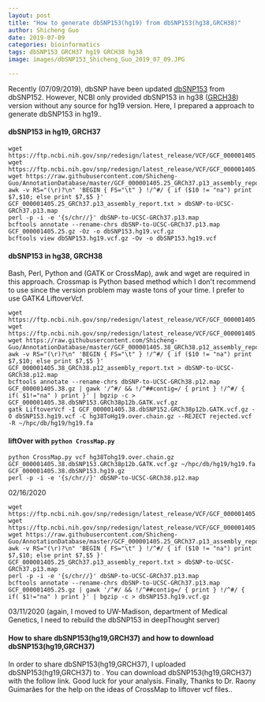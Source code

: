 ```yaml
---
layout: post
title: "How to generate dbSNP153(hg19) from dbSNP153(hg38,GRCH38)"
author: Shicheng Guo
date: 2019-07-09
categories: bioinformatics
tags: dbSNP153 GRCH37 hg19 GRCH38 hg38
image: images/dbSNP153_Shicheng_Guo_2019_07_09.JPG

---
```

Recently (07/09/2019), dbSNP have been updated [dbSNP153](https://ftp.ncbi.nih.gov/snp/redesign/latest_release/VCF/GCF_000001405.38.gz) from dbSNP152. However, NCBI only provided dbSNP153 in hg38 ([GRCH38](http://mirrors.vbi.vt.edu/mirrors/ftp.ncbi.nih.gov/genomes/refseq/vertebrate_mammalian/Homo_sapiens/all_assembly_versions/GCF_000001405.38_GRCh38.p12/GCF_000001405.38_GRCh38.p12_assembly_report.txt)) version without any source for hg19 version. Here, I prepared a approach to generate dbSNP153 in hg19..

#### dbSNP153 in hg19, GRCH37
```
wget https://ftp.ncbi.nih.gov/snp/redesign/latest_release/VCF/GCF_000001405.25.gz
wget https://ftp.ncbi.nih.gov/snp/redesign/latest_release/VCF/GCF_000001405.25.gz.tbi
wget https://raw.githubusercontent.com/Shicheng-Guo/AnnotationDatabase/master/GCF_000001405.25_GRCh37.p13_assembly_report.txt
awk -v RS="(\r)?\n" 'BEGIN { FS="\t" } !/^#/ { if ($10 != "na") print $7,$10; else print $7,$5 }' GCF_000001405.25_GRCh37.p13_assembly_report.txt > dbSNP-to-UCSC-GRCh37.p13.map
perl -p -i -e '{s/chr//}' dbSNP-to-UCSC-GRCh37.p13.map
bcftools annotate --rename-chrs dbSNP-to-UCSC-GRCh37.p13.map GCF_000001405.25.gz -Oz -o dbSNP153.hg19.vcf.gz
bcftools view dbSNP153.hg19.vcf.gz -Ov -o dbSNP153.hg19.vcf
```
#### dbSNP153 in hg38, GRCH38
Bash, Perl, Python and (GATK or CrossMap), awk and wget are required in this approach. Crossmap is Python based method which I don't recommend to use since the version problem may waste tons of your time. I prefer to use GATK4 LiftoverVcf.
```
wget https://ftp.ncbi.nih.gov/snp/redesign/latest_release/VCF/GCF_000001405.38.gz
wget https://ftp.ncbi.nih.gov/snp/redesign/latest_release/VCF/GCF_000001405.38.gz.tbi
wget https://raw.githubusercontent.com/Shicheng-Guo/AnnotationDatabase/master/GCF_000001405.38_GRCh38.p12_assembly_report.txt
awk -v RS="(\r)?\n" 'BEGIN { FS="\t" } !/^#/ { if ($10 != "na") print $7,$10; else print $7,$5 }' GCF_000001405.38_GRCh38.p12_assembly_report.txt > dbSNP-to-UCSC-GRCh38.p12.map
bcftools annotate --rename-chrs dbSNP-to-UCSC-GRCh38.p12.map GCF_000001405.38.gz | gawk '/^#/ && !/^##contig=/ { print } !/^#/ { if( $1!="na" ) print }' | bgzip -c > GCF_000001405.38.dbSNP153.GRCh38p12b.GATK.vcf.gz
gatk LiftoverVcf -I GCF_000001405.38.dbSNP152.GRCh38p12b.GATK.vcf.gz -O dbSNP153.hg19.vcf -C hg38ToHg19.over.chain.gz --REJECT rejected.vcf -R ~/hpc/db/hg19/hg19.fa
```
#### liftOver with `python CrossMap.py`
```
python CrossMap.py vcf hg38Tohg19.over.chain.gz GCF_000001405.38.dbSNP153.GRCh38p12b.GATK.vcf.gz ~/hpc/db/hg19/hg19.fa  GCF_000001405.38.dbSNP153.hg19.gz
perl -p -i -e '{s/chr//}' dbSNP-to-UCSC-GRCh38.p12.map
```
02/16/2020
```
wget https://ftp.ncbi.nih.gov/snp/redesign/latest_release/VCF/GCF_000001405.25.gz
wget https://ftp.ncbi.nih.gov/snp/redesign/latest_release/VCF/GCF_000001405.25.gz.tbi
wget https://raw.githubusercontent.com/Shicheng-Guo/AnnotationDatabase/master/GCF_000001405.25_GRCh37.p13_assembly_report.txt
awk -v RS="(\r)?\n" 'BEGIN { FS="\t" } !/^#/ { if ($10 != "na") print $7,$10; else print $7,$5 }' GCF_000001405.25_GRCh37.p13_assembly_report.txt > dbSNP-to-UCSC-GRCh37.p13.map
perl -p -i -e '{s/chr//}' dbSNP-to-UCSC-GRCh37.p13.map
bcftools annotate --rename-chrs dbSNP-to-UCSC-GRCh37.p13.map GCF_000001405.25.gz | gawk '/^#/ && !/^##contig=/ { print } !/^#/ { if( $1!="na" ) print }' | bgzip -c > dbSNP153.hg19.vcf.gz
```
03/11/2020 (again, I moved to UW-Madison, department of Medical Genetics, I need to rebuild the dbSNP153 in deepThought server)

#### How to share dbSNP153(hg19,GRCH37) and how to download dbSNP153(hg19,GRCH37)
In order to share dbSNP153(hg19,GRCH37), I uploaded dbSNP153(hg19,GRCH37) to . You can download dbSNP153(hg19,GRCH37) with the follow link. Good luck for your analysis. Finally, Thanks to Dr. Raony Guimarães for the help on the ideas of CrossMap to liftover vcf files.. 











